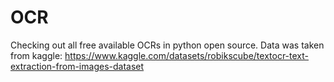 # OCR
Checking out all free available OCRs in python open source.
Data was taken from kaggle: https://www.kaggle.com/datasets/robikscube/textocr-text-extraction-from-images-dataset
